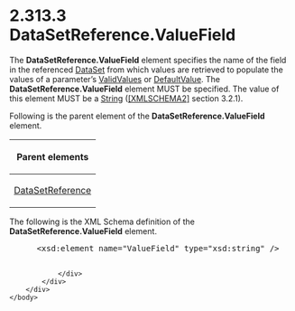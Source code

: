 <html dir="LTR" xmlns:mshelp="http://msdn.microsoft.com/mshelp" xmlns:ddue="http://ddue.schemas.microsoft.com/authoring/2003/5" xmlns:xlink="http://www.w3.org/1999/xlink" xmlns:tool="http://www.microsoft.com/tooltip">
    <head>
        <meta http-equiv="Content-Type" content="text/html; CHARSET=utf-8"></meta>
        <meta name="save" content="history"></meta>
        <title>2.313.3 DataSetReference.ValueField</title>
        <xml>
            <mshelp:toctitle title="2.313.3 DataSetReference.ValueField"></mshelp:toctitle>
            <mshelp:rltitle title="[MS-RDL]: DataSetReference.ValueField"></mshelp:rltitle>
            <mshelp:keyword index="A" term="f16d331e-31e7-4f4b-82aa-e1315ce00a2c"></mshelp:keyword>
            <mshelp:attr name="DCSext.ContentType" value="open specification"></mshelp:attr>
            <mshelp:attr name="AssetID" value="f16d331e-31e7-4f4b-82aa-e1315ce00a2c"></mshelp:attr>
            <mshelp:attr name="TopicType" value="kbRef"></mshelp:attr>
            <mshelp:attr name="DCSext.Title" value="[MS-RDL]: DataSetReference.ValueField" />
        </xml>
    </head>
    <body>
        <div id="header">
            <h1 class="heading">2.313.3 DataSetReference.ValueField</h1>
        </div>
        <div id="mainSection">
            <div id="mainBody">
                <div id="allHistory" class="saveHistory"></div>
                <div id="sectionSection0" class="section" name="collapseableSection">
                    

<p>The <b>DataSetReference.ValueField</b> element specifies the
name of the field in the referenced <a href="a14782b0-2e2f-4305-83a3-3de3fd750b6a.htm">DataSet</a> from which values
are retrieved to populate the values of a parameter’s <a href="241ed24f-ce24-46dd-963a-734fdba1532c.htm">ValidValues</a> or <a href="c3ccf500-98a5-438c-8e4f-fc5cc4b8d508.htm">DefaultValue</a>. The <b>DataSetReference.ValueField</b>
element MUST be specified. The value of this element MUST be a <a href="1ed81ef3-a683-45e3-aaad-bd2bbe71bc3d.htm">String</a> (<a href="https://go.microsoft.com/fwlink/?LinkId=90610">[XMLSCHEMA2]</a> section
3.2.1).</p>

<p>Following is the parent element of the <b>DataSetReference.ValueField</b>
element.</p>

<table>
 <thead>
  <tr>
   <th>
   <p>Parent elements</p>
   </th>
  </tr>
 </thead>
 <tr>
  <td>
  <p><a href="14445914-fcf4-4801-9768-5031c042097b.htm">DataSetReference</a></p>
  </td>
 </tr>
</table>

<p>The following is the XML Schema definition of the <b>DataSetReference.ValueField</b>
element.</p>

<dl>
<dd>
<div><pre> &lt;xsd:element name=&quot;ValueField&quot; type=&quot;xsd:string&quot; /&gt;
  
</pre></div>
</dd></dl>


                </div>
            </div>
        </div>
    </body>
</html>
